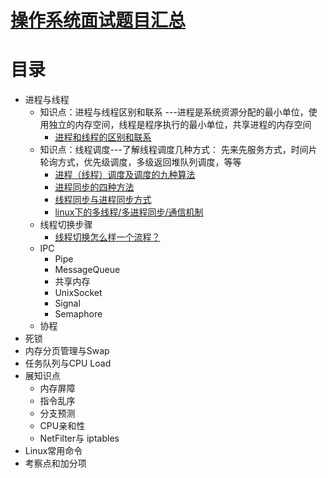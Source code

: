
# [操作系统面试题目汇总](https://jiangren.work/2020/02/16/%E6%93%8D%E4%BD%9C%E7%B3%BB%E7%BB%9F%E9%9D%A2%E8%AF%95%E9%A2%98%E7%9B%AE%E6%B1%87%E6%80%BB/)

# 目录
* 进程与线程
  * 知识点：进程与线程区别和联系 ---进程是系统资源分配的最小单位，使用独立的内存空间，线程是程序执行的最小单位，共享进程的内存空间
    * [进程和线程的区别和联系](https://developer.aliyun.com/article/441467) 
  * 知识点：线程调度---了解线程调度几种方式： 先来先服务方式，时间片轮询方式，优先级调度，多级返回堆队列调度，等等
    * [进程（线程）调度及调度的九种算法](https://blog.csdn.net/m0_58353740/article/details/124048687) 
    * [进程同步的四种方法](https://blog.csdn.net/wuhuagu_wuhuaguo/article/details/78591330)
    * [线程同步与进程同步方式](https://www.acwing.com/blog/content/7275/)
    * [linux下的多线程/多进程同步/通信机制](https://blog.csdn.net/KingCat666/article/details/75269593)
  * 线程切换步骤
    * [线程切换怎么样一个流程？](https://blog.csdn.net/u013256816/article/details/118533351#:~:text=%E7%BA%BF%E7%A8%8B%E5%88%87%E6%8D%A2%E7%9A%84%E6%B5%81%E7%A8%8B%EF%BC%9A%201,%E7%9A%84%E8%B0%83%E5%BA%A6%E9%80%89%E6%8B%A9%EF%BC%81%20...) 
  * IPC
    * Pipe
    * MessageQueue
    * 共享内存
    * UnixSocket
    * Signal
    * Semaphore 
  * 协程 
* 死锁
* 内存分页管理与Swap
* 任务队列与CPU Load
* 展知识点
  * 内存屏障
  * 指令乱序
  * 分支预测
  * CPU亲和性
  * NetFilter与 iptables
* Linux常用命令  
* 考察点和加分项
